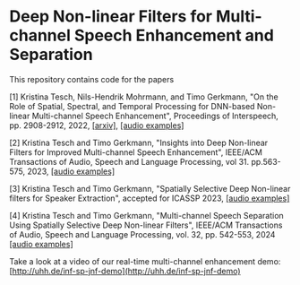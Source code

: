 # Deep Non-linear Filters for Multi-channel Speech Enhancement and Separation

This repository contains code for the papers 

[1] Kristina Tesch, Nils-Hendrik Mohrmann, and Timo Gerkmann, "On the Role of Spatial, Spectral, and Temporal Processing for DNN-based Non-linear Multi-channel Speech Enhancement", Proceedings of Interspeech, pp. 2908-2912, 2022, [[arxiv]](https://arxiv.org/abs/2206.11181), [[audio examples]](https://www.inf.uni-hamburg.de/en/inst/ab/sp/publications/interspeech2022-deepmcfilter.html)

[2] Kristina Tesch and Timo Gerkmann, "Insights into Deep Non-linear Filters for Improved Multi-channel Speech Enhancement", IEEE/ACM Transactions of Audio, Speech and Language Processing, vol 31. pp.563-575, 2023, [[audio examples]](https://www.inf.uni-hamburg.de/en/inst/ab/sp/publications/tasl2022-deepmcfilter.html)

[3] Kristina Tesch and Timo Gerkmann, "Spatially Selective Deep Non-linear filters for Speaker Extraction", accepted for ICASSP 2023, [[audio examples]](https://www.inf.uni-hamburg.de/en/inst/ab/sp/publications/icassp2023-spatiallyselective)

[4] Kristina Tesch and Timo Gerkmann, "Multi-channel Speech Separation Using Spatially Selective Deep Non-linear Filters", IEEE/ACM Transactions of Audio, Speech and Language Processing, vol. 32, pp. 542-553, 2024 [[audio examples]](https://www.inf.uni-hamburg.de/en/inst/ab/sp/publications/tasl2023-ssf-vs-ds.html)

Take a look at a video of our real-time multi-channel enhancement demo: [http://uhh.de/inf-sp-jnf-demo](http://uhh.de/inf-sp-jnf-demo)